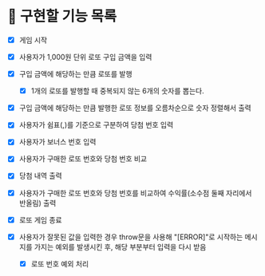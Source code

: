 # 🚀 구현할 기능 목록

- [x] 게임 시작

- [x] 사용자가 1,000원 단위 로또 구입 금액을 입력
- [x] 구입 금액에 해당하는 만큼 로또를 발행
  - [x] 1개의 로또를 발행할 때 중복되지 않는 6개의 숫자를 뽑는다.
- [x] 구입 금액에 해당하는 만큼 발행한 로또 정보를 오름차순으로 숫자 정렬해서 출력
- [x] 사용자가 쉼표(,)를 기준으로 구분하여 당첨 번호 입력
- [x] 사용자가 보너스 번호 입력
- [x] 사용자가 구매한 로또 번호와 당첨 번호 비교
- [x] 당첨 내역 출력
- [x] 사용자가 구매한 로또 번호와 당첨 번호를 비교하여 수익률(소수점 둘째 자리에서 반올림) 출력
- [x] 로또 게임 종료

- [x] 사용자가 잘못된 값을 입력한 경우 throw문을 사용해 "[ERROR]"로 시작하는 메시지를 가지는 예외를 발생시킨 후, 해당 부분부터 입력을 다시 받음
  - [x] 로또 번호 예외 처리
